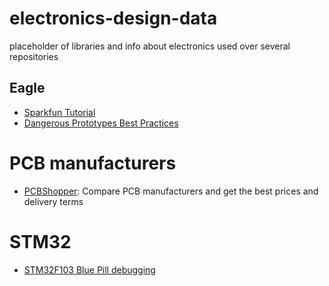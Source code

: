 # electronics-design-data
placeholder of libraries and info about electronics used over several repositories

## Eagle
* [Sparkfun Tutorial](https://www.sparkfun.com/tutorials/115)
* [Dangerous Prototypes Best Practices](http://dangerousprototypes.com/docs/Dangerous_Prototypes_Cadsoft_Eagle_style_guide_and_best_practices)

# PCB manufacturers
* [PCBShopper](http://pcbshopper.com/): Compare PCB manufacturers and get the best prices and delivery terms

# STM32
* [STM32F103 Blue Pill debugging](../../wiki/Step-by-step-OpenOCD-debugging-on-STM32-Blue-Pill)
